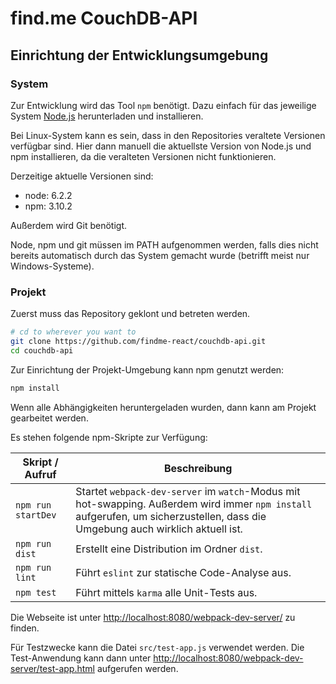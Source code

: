 # find.me CouchDB-API

## Einrichtung der Entwicklungsumgebung

### System

Zur Entwicklung wird das Tool `npm` benötigt.
Dazu einfach für das jeweilige System [Node.js](https://nodejs.org)
herunterladen und installieren.

Bei Linux-System kann es sein,
dass in den Repositories veraltete Versionen verfügbar sind.
Hier dann manuell die aktuellste Version von Node.js und npm installieren,
da die veralteten Versionen nicht funktionieren.

Derzeitige aktuelle Versionen sind:

* node: 6.2.2
* npm: 3.10.2

Außerdem wird Git benötigt.

Node, npm und git müssen im PATH aufgenommen werden,
falls dies nicht bereits automatisch durch das System gemacht wurde
(betrifft meist nur Windows-Systeme).

### Projekt

Zuerst muss das Repository geklont und betreten werden.

```bash
# cd to wherever you want to
git clone https://github.com/findme-react/couchdb-api.git
cd couchdb-api
```

Zur Einrichtung der Projekt-Umgebung kann npm genutzt werden:

```bash
npm install
```

Wenn alle Abhängigkeiten heruntergeladen wurden,
dann kann am Projekt gearbeitet werden.

Es stehen folgende npm-Skripte zur Verfügung:

| Skript / Aufruf | Beschreibung |
|---|---|
| `npm run startDev` | Startet `webpack-dev-server` im `watch`-Modus mit hot-swapping. Außerdem wird immer `npm install` aufgerufen, um sicherzustellen, dass die Umgebung auch wirklich aktuell ist. |
| `npm run dist` | Erstellt eine Distribution im Ordner `dist`. |
| `npm run lint` | Führt `eslint` zur statische Code-Analyse aus. |
| `npm test` | Führt mittels `karma` alle Unit-Tests aus. |

Die Webseite ist unter
[http://localhost:8080/webpack-dev-server/](http://localhost:8080/webpack-dev-server/)
zu finden.

Für Testzwecke kann die Datei
`src/test-app.js`
verwendet werden.
Die Test-Anwendung kann dann unter
[http://localhost:8080/webpack-dev-server/test-app.html](http://localhost:8080/webpack-dev-server/test-app.html)
aufgerufen werden.